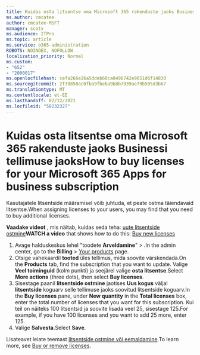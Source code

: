 ```yaml
---
title: Kuidas osta litsentse oma Microsoft 365 rakenduste jaoks Businessi tellimuse jaoks
ms.author: cmcatee
author: cmcatee-MSFT
manager: scotv
ms.audience: ITPro
ms.topic: article
ms.service: o365-administration
ROBOTS: NOINDEX, NOFOLLOW
localization_priority: Normal
ms.custom:
- "652"
- "2000017"
ms.openlocfilehash: cefa266e26a5ddeb60ca0496742e9051d6f14830
ms.sourcegitcommit: 2f39850ac0fba9fbeba9b8b7939ae79b505d3b67
ms.translationtype: MT
ms.contentlocale: et-EE
ms.lasthandoff: 02/12/2021
ms.locfileid: "50232327"
---
```

# <a name="how-to-buy-licenses-for-your-microsoft-365-apps-for-business-subscription"></a><span data-ttu-id="ca540-102">Kuidas osta litsentse oma Microsoft 365 rakenduste jaoks Businessi tellimuse jaoks</span><span class="sxs-lookup"><span data-stu-id="ca540-102">How to buy licenses for your Microsoft 365 Apps for business subscription</span></span>

<span data-ttu-id="ca540-103">Kasutajatele litsentside määramisel võib juhtuda, et peate ostma täiendavaid litsentse.</span><span class="sxs-lookup"><span data-stu-id="ca540-103">When assigning licenses to your users, you may find that you need to buy additional licenses.</span></span>

<span data-ttu-id="ca540-104">**Vaadake videot** , mis näitab, kuidas seda teha: [uute litsentside ostmine](https://go.microsoft.com/fwlink/p/?linkid=2154857)</span><span class="sxs-lookup"><span data-stu-id="ca540-104">**WATCH a video** that shows how to do this: [Buy new licenses](https://go.microsoft.com/fwlink/p/?linkid=2154857)</span></span>
  
1. <span data-ttu-id="ca540-105">Avage halduskeskus lehel "toodete **Arveldamine**"  >  [](https://go.microsoft.com/fwlink/p/?linkid=842054) .</span><span class="sxs-lookup"><span data-stu-id="ca540-105">In the admin center, go to the **Billing** > [Your products](https://go.microsoft.com/fwlink/p/?linkid=842054) page.</span></span>
2. <span data-ttu-id="ca540-106">Otsige vahekaardil **tooted** üles tellimus, mida soovite värskendada.</span><span class="sxs-lookup"><span data-stu-id="ca540-106">On the **Products** tab, find the subscription that you want to update.</span></span> <span data-ttu-id="ca540-107">Valige **Veel toiminguid** (kolm punkti) ja seejärel valige **osta litsentse**.</span><span class="sxs-lookup"><span data-stu-id="ca540-107">Select **More actions** (three dots), then select **Buy licenses**.</span></span>
3. <span data-ttu-id="ca540-108">Sisestage paanil **litsentside ostmine** jaotises **Uus kogus** väljal **litsentside** koguarv selle tellimuse jaoks soovitud litsentside koguarv.</span><span class="sxs-lookup"><span data-stu-id="ca540-108">In the **Buy licenses** pane, under **New quantity** in the **Total licenses** box, enter the total number of licenses that you want for this subscription.</span></span> <span data-ttu-id="ca540-109">Kui teil on näiteks 100 litsentsid ja soovite lisada veel 25, sisestage 125.</span><span class="sxs-lookup"><span data-stu-id="ca540-109">For example, if you have 100 licenses and you want to add 25 more, enter 125.</span></span>
4. <span data-ttu-id="ca540-110">Valige **Salvesta**.</span><span class="sxs-lookup"><span data-stu-id="ca540-110">Select **Save**.</span></span>

<span data-ttu-id="ca540-111">Lisateavet leiate teemast [litsentside ostmine või eemaldamine](https://docs.microsoft.com/microsoft-365/commerce/licenses/buy-licenses).</span><span class="sxs-lookup"><span data-stu-id="ca540-111">To learn more, see [Buy or remove licenses](https://docs.microsoft.com/microsoft-365/commerce/licenses/buy-licenses).</span></span>